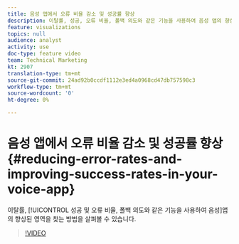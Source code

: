 ```yaml
---
title: 음성 앱에서 오류 비율 감소 및 성공률 향상
description: 이탈률, 성공, 오류 비율, 폴백 의도와 같은 기능을 사용하여 음성 앱의 향상된 영역을 찾는 방법을 살펴봅니다.
feature: visualizations
topics: null
audience: analyst
activity: use
doc-type: feature video
team: Technical Marketing
kt: 2907
translation-type: tm+mt
source-git-commit: 24ad92b0ccdf1112e3ed4a0968cd47db757598c3
workflow-type: tm+mt
source-wordcount: '0'
ht-degree: 0%

---
```



# 음성 앱에서 오류 비율 감소 및 성공률 향상 {#reducing-error-rates-and-improving-success-rates-in-your-voice-app}

이탈률, [!UICONTROL 성공 및 오류 비율, 폴백 의도와 같은 기능을 사용하여 음성]앱의 향상된 영역을 찾는 방법을 살펴볼 수 있습니다.

>[!VIDEO](https://video.tv.adobe.com/v/27222/?quality=9)
